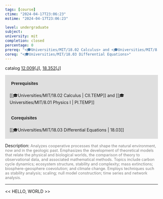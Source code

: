 ```yaml
---
tags: [course]
ctime: "2024-04-17T23:06:23"
mstime: "2024-04-17T23:06:23"

level: undergraduate
subject: 
university: mit
completion: closed
percentage: 0
prereq: "<🎓Universities/MIT/18.02 Calculus> and <🎓Universities/MIT/8.01 Physics I>"
coreq: "<🎓Universities/MIT/18.03 Differential Equations>"
---
```


catalog [12.009[J]](http://student.mit.edu/catalog/m12a.html#12.009), [18.352[J]](http://student.mit.edu/catalog/m18a.html#18.352)

<span style="display: block; padding: 15px; background-color: rgb(100, 100, 100, 0.2);"><font id="m_prereq711_0" style="display: block; font-family: Arial, sans-serif; font-weight: bold; padding: 5px">Prerequisites</font><br><span id="prereq711_0">[[🎓Universities/MIT/18.02 Calculus | CII.TEMP]] and [[🎓Universities/MIT/8.01 Physics I | PI.TEMP]]</span></span>
<span style="display: block; padding: 15px; background-color: rgb(100, 100, 100, 0.2);"><font id="m_coreq711_0" style="display: block; font-family: Arial, sans-serif; font-weight: bold; padding: 5px">Corequisites</font><br><span id="coreq711_0">[[🎓Universities/MIT/18.03 Differential Equations | 18.03]]</span></span>

<font style="">Description:</font>
<font style="color: grey; font-size: 0.8rem;">Analyzes cooperative processes that shape the natural environment, now and in the geologic past. Emphasizes the development of theoretical models that relate the physical and biological worlds, the comparison of theory to observational data, and associated mathematical methods. Topics include carbon cycle dynamics; ecosystem structure, stability and complexity; mass extinctions; biosphere-geosphere coevolution; and climate change. Employs techniques such as stability analysis; scaling; null model construction; time series and network analysis.</font>



---

<< HELLO, WORLD >>
